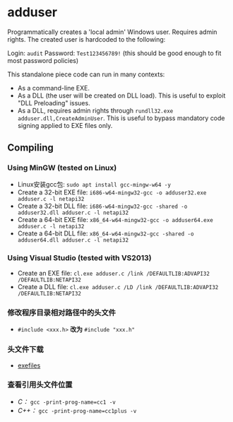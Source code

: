 # adduser

Programmatically creates a 'local admin' Windows user. Requires admin rights. The created user is hardcoded to the following:

Login: `audit`
Password: `Test123456789!` (this should be good enough to fit most password policies)

This standalone piece code can run in many contexts:
- As a command-line EXE.
- As a DLL (the user will be created on DLL load). This is useful to exploit "DLL Preloading" issues.
- As a DLL, requires admin rights through `rundll32.exe adduser.dll,CreateAdminUser`. This is useful to bypass mandatory code signing applied to EXE files only.

## Compiling
### Using MinGW (tested on Linux)

- Linux安装gcc包:
`sudo apt install gcc-mingw-w64 -y`
- Create a 32-bit EXE file:
`i686-w64-mingw32-gcc -o adduser32.exe adduser.c -l netapi32`
- Create a 32-bit DLL file:
`i686-w64-mingw32-gcc -shared -o adduser32.dll adduser.c -l netapi32`
- Create a 64-bit EXE file:
`x86_64-w64-mingw32-gcc -o adduser64.exe adduser.c -l netapi32`
- Create a 64-bit DLL file:
`x86_64-w64-mingw32-gcc -shared -o adduser64.dll adduser.c -l netapi32`

### Using Visual Studio (tested with VS2013)

- Create an EXE file:
`cl.exe adduser.c /link /DEFAULTLIB:ADVAPI32 /DEFAULTLIB:NETAPI32`
- Create a DLL file:
`cl.exe adduser.c /LD /link /DEFAULTLIB:ADVAPI32 /DEFAULTLIB:NETAPI32`
### 修改程序目录相对路径中的头文件
- `#include <xxx.h>`
**改为**
`#include "xxx.h"`
### 头文件下载
- [exefiles](https://www.exefiles.com/en/h/windows-h/)
### 查看引用头文件位置
- *C：*
`gcc -print-prog-name=cc1 -v`
- *C++：*
`gcc -print-prog-name=cc1plus -v`
